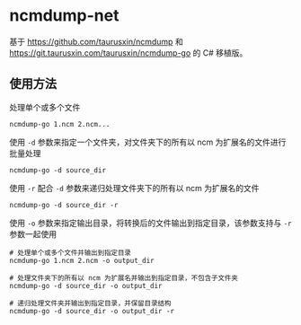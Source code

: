 # ncmdump-net

基于 https://github.com/taurusxin/ncmdump 和 https://git.taurusxin.com/taurusxin/ncmdump-go 的 C# 移植版。

## 使用方法

处理单个或多个文件

```shell
ncmdump-go 1.ncm 2.ncm...
```

使用 `-d` 参数来指定一个文件夹，对文件夹下的所有以 ncm 为扩展名的文件进行批量处理

```shell
ncmdump-go -d source_dir
```

使用 `-r` 配合 `-d` 参数来递归处理文件夹下的所有以 ncm 为扩展名的文件

```shell
ncmdump-go -d source_dir -r
```

使用 `-o` 参数来指定输出目录，将转换后的文件输出到指定目录，该参数支持与 `-r` 参数一起使用

```shell
# 处理单个或多个文件并输出到指定目录
ncmdump-go 1.ncm 2.ncm -o output_dir

# 处理文件夹下的所有以 ncm 为扩展名并输出到指定目录，不包含子文件夹
ncmdump-go -d source_dir -o output_dir

# 递归处理文件夹并输出到指定目录，并保留目录结构
ncmdump-go -d source_dir -o output_dir -r
```
